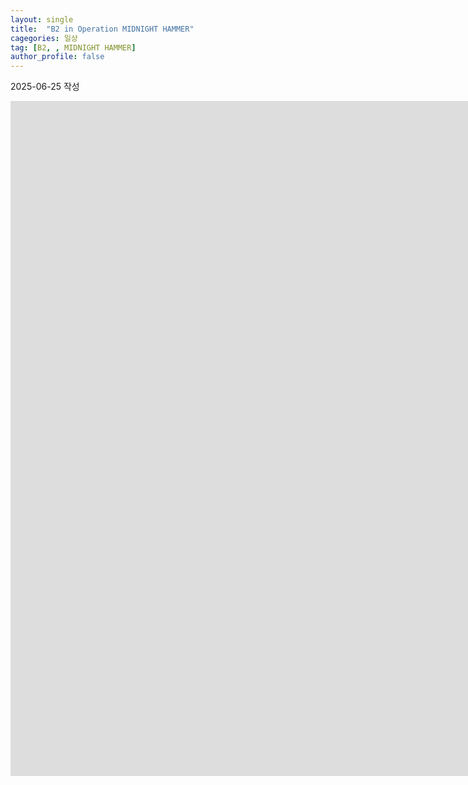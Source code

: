 ```yaml
---
layout: single
title:  "B2 in Operation MIDNIGHT HAMMER"
cagegories: 일상
tag: [B2, , MIDNIGHT HAMMER]
author_profile: false
---
```

<p>2025-06-25 작성</p>

<iframe src="https://www.dvidshub.net/video/embed/967783" width="1920" height="1080" frameborder="0" allowtransparency allowfullscreen></iframe>